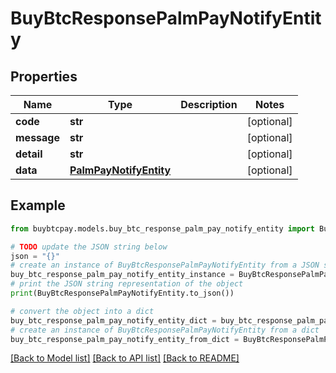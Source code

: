 # BuyBtcResponsePalmPayNotifyEntity


## Properties

Name | Type | Description | Notes
------------ | ------------- | ------------- | -------------
**code** | **str** |  | [optional] 
**message** | **str** |  | [optional] 
**detail** | **str** |  | [optional] 
**data** | [**PalmPayNotifyEntity**](PalmPayNotifyEntity.md) |  | [optional] 

## Example

```python
from buybtcpay.models.buy_btc_response_palm_pay_notify_entity import BuyBtcResponsePalmPayNotifyEntity

# TODO update the JSON string below
json = "{}"
# create an instance of BuyBtcResponsePalmPayNotifyEntity from a JSON string
buy_btc_response_palm_pay_notify_entity_instance = BuyBtcResponsePalmPayNotifyEntity.from_json(json)
# print the JSON string representation of the object
print(BuyBtcResponsePalmPayNotifyEntity.to_json())

# convert the object into a dict
buy_btc_response_palm_pay_notify_entity_dict = buy_btc_response_palm_pay_notify_entity_instance.to_dict()
# create an instance of BuyBtcResponsePalmPayNotifyEntity from a dict
buy_btc_response_palm_pay_notify_entity_from_dict = BuyBtcResponsePalmPayNotifyEntity.from_dict(buy_btc_response_palm_pay_notify_entity_dict)
```
[[Back to Model list]](../README.md#documentation-for-models) [[Back to API list]](../README.md#documentation-for-api-endpoints) [[Back to README]](../README.md)


